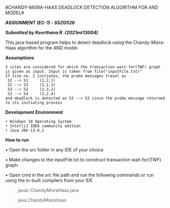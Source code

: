 #CHANDY-MISRA-HAAS DEADLOCK DETECTION ALGORITHM FOR AND MODEL#

***ASSIGNMENT (EC-1) - SSZG526***

***Submitted by Keerthana R. (2021mt13004)***


This java-based program helps to detect deadlock using the Chandy-Misra-Haas algorithm for the AND model.

**Assumptions**

    5 sites are considered for which the transaction wait-for(TWF) graph is given as input. Input is taken from file("inputFile.txt)"
    If site no. 2 initiates, the probe messages travel as
     S2 --> S1     (2,2,1)
     S1 --> S3     (2,1,3)
     S3 --> S2     (2,3,2)
     S2 --> S4     (2,2,4)
    and deadlock is detected on S3 --> S2 since the probe message returned to its initiating process


**Development Environment**

	• Windows 10 Operating System
	• IntelliJ IDEA community edition
	• Java JDK-13.0.2

**How to run**

• Open the src folder in any IDE of your choice

• Make changes to the inputFile.txt to construct transaction wait-for(TWF) graph.

• Open cmd in the src file path and run the following commands or run using the in-built compilers from your IDE

>javac ChandyMisraHaas.java

>java ChandyMisraHaas


